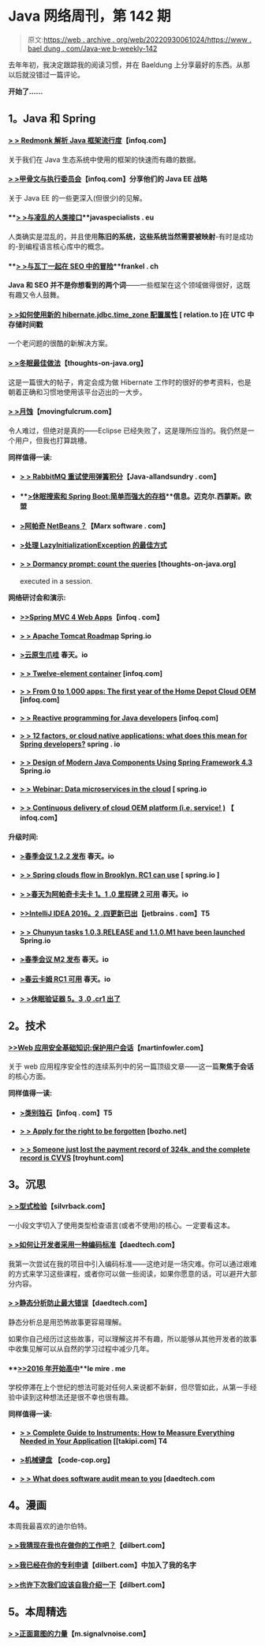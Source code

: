 # Java 网络周刊，第 142 期

> 原文:[https://web . archive . org/web/20220930061024/https://www . bael dung . com/Java-we b-weekly-142](https://web.archive.org/web/20220930061024/https://www.baeldung.com/java-web-weekly-142)

去年年初，我决定跟踪我的阅读习惯，并在 Baeldung 上分享最好的东西。从那以后就没错过一篇评论。

**开始了……**

## **1。Java 和 Spring**

#### **[> > Redmonk 解析 Java 框架流行度](https://web.archive.org/web/20220626075302/https://www.infoq.com/news/2016/09/redmonk-java-frameworks)**【infoq.com】

关于我们在 Java 生态系统中使用的框架的快速而有趣的数据。

#### **[> >甲骨文与执行委员会](https://web.archive.org/web/20220626075302/https://www.infoq.com/news/2016/09/oracle-java-ee-jcp-ec)**【infoq.com】分享他们的 Java EE 战略

关于 Java EE 的一些更深入(但很少)的见解。

#### **[> >与凌乱的人类接口](https://web.archive.org/web/20220626075302/http://www.javaspecialists.eu/archive/Issue240.html)**javaspecialists . eu

人类确实是混乱的，并且使用**陈旧的系统，这些系统当然需要被映射**-有时是成功的-到编程语言核心库中的概念。

#### **[> >与瓦丁一起在 SEO 中的冒险](https://web.archive.org/web/20220626075302/https://blog.frankel.ch/adventures-in-seo-with-vaadin/)**frankel . ch

**Java 和 SEO 并不是你想看到的两个词**——一些框架在这个领域做得很好，这既有趣又令人鼓舞。

#### **[> >如何使用新的 hibernate.jdbc.time_zone 配置属性](https://web.archive.org/web/20220626075302/http://in.relation.to/2016/09/12/jdbc-time-zone-configuration-property/)** [ relation.to ]在 UTC 中存储时间戳

一个老问题的很酷的新解决方案。

#### **[> >冬眠最佳做法](https://web.archive.org/web/20220626075302/http://www.thoughts-on-java.org/hibernate-best-practices/)**【thoughts-on-java.org】

这是一篇很大的帖子，肯定会成为做 Hibernate 工作时的很好的参考资料，也是朝着正确和习惯地使用该平台迈出的一大步。

#### **[> >月蚀](https://web.archive.org/web/20220626075302/http://movingfulcrum.com/the-fall-of-eclipse/)**【movingfulcrum.com】

令人难过，但绝对是真的——Eclipse 已经失败了，这是理所应当的。我仍然是一个用户，但我也打算跳槽。

**同样值得一读:**

*   #### **[> > RabbitMQ 重试使用弹簧积分](https://web.archive.org/web/20220626075302/http://www.java-allandsundry.com/2016/09/rabbitmq-retries-using-spring.html)**【Java-allandsundry . com】

*   #### **[>休眠搜索和 Spring Boot:简单而强大的存档](https://web.archive.org/web/20220626075302/http://info.michael-simons.eu/2016/09/06/hibernate-search-and-spring-boot-simple-yet-powerful-archiving/)**信息。迈克尔.西蒙斯。欧盟

*   #### **[>阿帕奇 NetBeans？](https://web.archive.org/web/20220626075302/https://marxsoftware.blogspot.com/2016/09/apache-netbeans.html)**【Marx software . com】

*   #### **[>处理 LazyInitializationException 的最佳方式](https://web.archive.org/web/20220626075302/https://vladmihalcea.com/the-best-way-to-handle-the-lazyinitializationexception/)**

*   #### **[> > Dormancy prompt: count the queries](https://web.archive.org/web/20220626075302/http://www.thoughts-on-java.org/hibernate-tips-count-executed-queries-session/)** [thoughts-on-java.org]

    executed in a session.

**网络研讨会和演示:**

*   #### **[>>Spring MVC 4 Web Apps](https://web.archive.org/web/20220626075302/https://www.infoq.com/presentations/spring4-web-development)**【infoq . com】

*   #### **[> > Apache Tomcat Roadmap](https://web.archive.org/web/20220626075302/https://spring.io/blog/2016/09/12/springone-platform-2016-replay-apache-tomcat-roadmap)** Spring.io

*   #### **[>云原生爪哇](https://web.archive.org/web/20220626075302/https://spring.io/blog/2016/09/12/springone-platform-2016-replay-cloud-native-java)** 春天。io

*   #### **[> > Twelve-element container](https://web.archive.org/web/20220626075302/https://www.infoq.com/presentations/container-12-factor)** [infoq.com]

*   #### **[> > From 0 to 1,000 apps: The first year of the Home Depot Cloud OEM](https://web.archive.org/web/20220626075302/https://www.infoq.com/presentations/home-depot-cloud-foundry)** [infoq.com]

*   #### **[> > Reactive programming for Java developers](https://web.archive.org/web/20220626075302/https://www.infoq.com/presentations/java9-reactive-programming)** [infoq.com]

*   #### **[> > 12 factors, or cloud native applications: what does this mean for Spring developers?](https://web.archive.org/web/20220626075302/https://spring.io/blog/2016/09/12/springone-platform-2016-replay-12-factor-or-cloud-native-apps-what-exactly-does-that-mean-for-spring-developers)** spring . io

*   #### **[> > Design of Modern Java Components Using Spring Framework 4.3](https://web.archive.org/web/20220626075302/https://spring.io/blog/2016/09/12/springone-platform-2016-replay-modern-java-component-design-with-spring-framework-4-3)** Spring.io

*   #### **[> > Webinar: Data microservices in the cloud](https://web.archive.org/web/20220626075302/https://spring.io/blog/2016/09/13/webinar-data-microservices-in-the-cloud)** [ spring.io

*   #### **[> > Continuous delivery of cloud OEM platform (i.e. service! )](https://web.archive.org/web/20220626075302/https://www.infoq.com/presentations/pcf-cd)** 【 infoq.com】

**升级时间:**

*   #### **[>春季会议 1.2.2 发布](https://web.archive.org/web/20220626075302/https://spring.io/blog/2016/09/07/spring-session-1-2-2-released)** 春天。io

*   #### **[> > Spring clouds flow in Brooklyn. RC1 can use](https://web.archive.org/web/20220626075302/https://spring.io/blog/2016/09/08/spring-cloud-stream-brooklyn-rc1-is-available)** [ spring.io ]

*   #### **[> >春天为阿帕奇卡夫卡 1。1 .0 里程碑 2 可用](https://web.archive.org/web/20220626075302/https://spring.io/blog/2016/09/08/spring-for-apache-kafka-1-1-0-milestone-2-available)** 春天。io

*   #### **[>>IntelliJ IDEA 2016。2 .四更新已出](https://web.archive.org/web/20220626075302/https://blog.jetbrains.com/idea/2016/09/intellij-idea-2016-2-4-update-is-out/)**【jetbrains . com】T5

*   #### **[> > Chunyun tasks 1.0.3.RELEASE and 1.1.0.M1 have been launched](https://web.archive.org/web/20220626075302/https://spring.io/blog/2016/09/09/spring-cloud-task-1-0-3-release-and-1-1-0-m1-are-now-available)** Spring.io

*   #### **[>春季会议 M2 发布](https://web.archive.org/web/20220626075302/https://spring.io/blog/2016/09/14/spring-session-1-3-0-m1-released)** 春天。io

*   #### **[>春云卡姆 RC1 可用](https://web.archive.org/web/20220626075302/https://spring.io/blog/2016/09/14/spring-cloud-camden-rc1-is-available)** 春天。io

*   #### **[> >休眠验证器 5。3 .0 .cr1 出了](https://web.archive.org/web/20220626075302/http://in.relation.to/2016/09/05/hibernate-validator-530-cr1-out/)**

## **2。技术**

#### **[>>Web 应用安全基础知识:保护用户会话](https://web.archive.org/web/20220626075302/http://martinfowler.com/articles/web-security-basics.html#ProtectUserSessions)**【martinfowler.com】

关于 web 应用程序安全性的连续系列中的另一篇顶级文章——这一篇**聚焦于会话**的核心方面。

**同样值得一读:**

*   #### **[>类别独石](https://web.archive.org/web/20220626075302/https://www.infoq.com/news/2016/09/monolithtypes)**【infoq . com】T5

*   #### **[> > Apply for the right to be forgotten](https://web.archive.org/web/20220626075302/http://techblog.bozho.net/the-right-to-be-forgotten-in-your-application/)** [bozho.net]

*   #### **[> > Someone just lost the payment record of 324k, and the complete record is CVVS](https://web.archive.org/web/20220626075302/https://www.troyhunt.com/someone-just-lost-324k-payment-records-complete-with-cvvs/)** [troyhunt.com]

## **3。沉思**

#### **[> >型式检验](https://web.archive.org/web/20220626075302/https://michaelfeathers.silvrback.com/the-ergonomics-of-type-checking)**【silvrback.com】

一小段文字切入了使用类型检查语言(或者不使用)的核心。一定要看这本。

#### **[> >如何让开发者采用一种编码标准](https://web.archive.org/web/20220626075302/http://www.daedtech.com/get-developers-adopt-coding-standard/)**【daedtech.com】

我第一次尝试在我的项目中引入编码标准——这绝对是一场灾难。你可以通过艰难的方式来学习这些课程，或者你可以做一些阅读，如果你愿意的话，可以避开大部分内容。

#### **[> >静态分析防止最大错误](https://web.archive.org/web/20220626075302/http://www.daedtech.com/biggest-mistake-static-analysis-prevents/)**【daedtech.com】

静态分析总是用恐怖故事更容易理解。

如果你自己经历过这些故事，可以理解这并不有趣，所以能够从其他开发者的故事中收集见解可以从自然的学习过程中减少几年。

#### **[>>2016 年开始高中](https://web.archive.org/web/20220626075302/http://lemire.me/blog/2016/09/14/starting-high-school-in-2016/)**le mire . me

学校停滞在上个世纪的想法可能对任何人来说都不新鲜，但尽管如此，从第一手经验中读到这种想法还是很不幸也很有趣。

**同样值得一读:**

*   #### **[> > Complete Guide to Instruments: How to Measure Everything Needed in Your Application](https://web.archive.org/web/20220626075302/http://blog.takipi.com/the-complete-guide-to-instrumentation-how-to-measure-your-application/)** [[takipi.com] T4

*   #### **[>机械键盘](https://web.archive.org/web/20220626075302/http://blog.code-cop.org/2016/09/mechanical-keyboards.html)** 【code-cop.org】

*   #### **[> > What does software audit mean to you](https://web.archive.org/web/20220626075302/http://www.daedtech.com/software-audit-means/)** [daedtech.com

## **4。漫画**

本周我最喜欢的迪尔伯特。

#### **[> >我猜现在我也在做你的工作吧？](https://web.archive.org/web/20220626075302/http://dilbert.com/strip/2010-08-02)**【dilbert.com】

#### **[> >我已经在你的专利申请](https://web.archive.org/web/20220626075302/http://dilbert.com/strip/2010-08-05)**【dilbert.com】中加入了我的名字

#### **[> >也许下次我们应该自我介绍一下](https://web.archive.org/web/20220626075302/http://dilbert.com/strip/2010-08-06)**【dilbert.com】

## **5。本周精选**

#### **[> >正面意图的力量](https://web.archive.org/web/20220626075302/https://m.signalvnoise.com/the-power-of-positive-intent-5d5d321a1f83#.qibpx5bdv)**【m.signalvnoise.com】